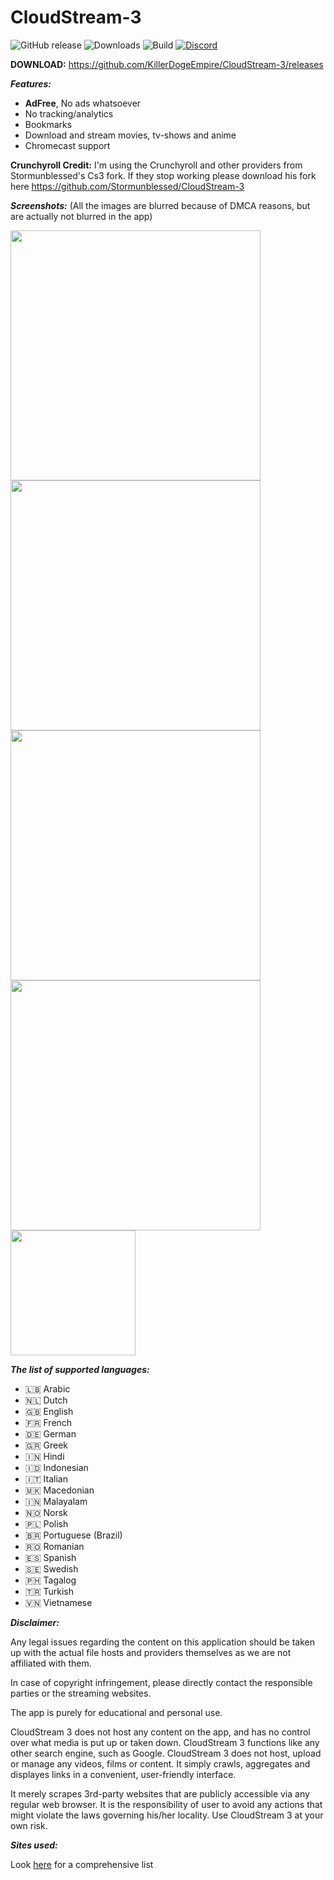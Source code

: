 # CloudStream-3

<!-- ![Maintenance](https://img.shields.io/maintenance/yes/2022?color=blue&style=for-the-badge) -->
![GitHub release](https://img.shields.io/github/v/release/KillerDogeEmpire/cloudstream-3?sort=semver&style=for-the-badge)
![Downloads](https://img.shields.io/github/downloads/KillerDogeEmpire/CloudStream-3/total?color=blue&style=for-the-badge)
![Build](https://img.shields.io/github/workflow/status/KillerDogeEmpire/CloudStream-3/Pre-release?style=for-the-badge)
[![Discord](https://img.shields.io/discord/737724143126052974?style=for-the-badge)](https://discord.gg/5Hus6fM)


**DOWNLOAD:**
https://github.com/KillerDogeEmpire/CloudStream-3/releases


***Features:***
+ **AdFree**, No ads whatsoever
+ No tracking/analytics
+ Bookmarks
+ Download and stream movies, tv-shows and anime
+ Chromecast support


**Crunchyroll Credit:**
 I'm using the Crunchyroll and other providers from Stormunblessed's Cs3 fork. If they stop working please download his fork here https://github.com/Stormunblessed/CloudStream-3


***Screenshots:***
(All the images are blurred because of DMCA reasons, but are actually not blurred in the app)

<img src="./.github/home.jpg" height="400"/><img src="./.github/search.jpg" height="400"/><img src="./.github/downloads.jpg" height="400"/><img src="./.github/results.jpg" height="400"/>
<img src="./.github/player.jpg" height="200"/>

***The list of supported languages:***
* 🇱🇧 Arabic
* 🇳🇱 Dutch
* 🇬🇧 English
* 🇫🇷 French
* 🇩🇪 German
* 🇬🇷 Greek
* 🇮🇳 Hindi
* 🇮🇩 Indonesian
* 🇮🇹 Italian
* 🇲🇰 Macedonian
* 🇮🇳 Malayalam
* 🇳🇴 Norsk
* 🇵🇱 Polish
* 🇧🇷 Portuguese (Brazil)
* 🇷🇴 Romanian
* 🇪🇸 Spanish
* 🇸🇪 Swedish
* 🇵🇭 Tagalog
* 🇹🇷 Turkish
* 🇻🇳 Vietnamese

***Disclaimer:***

Any legal issues regarding the content on this application should be taken up with the actual file hosts and providers themselves as we are not affiliated with them.

In case of copyright infringement, please directly contact the responsible parties or the streaming websites.

The app is purely for educational and personal use.

CloudStream 3 does not host any content on the app, and has no control over what media is put up or taken down. CloudStream 3 functions like any other search engine, such as Google. CloudStream 3 does not host, upload or manage any videos, films or content. It simply crawls, aggregates and displayes links in a convenient, user-friendly interface.

It merely scrapes 3rd-party websites that are publicly accessible via any regular web browser. It is the responsibility of user to avoid any actions that might violate the laws governing his/her locality. Use CloudStream 3 at your own risk.


***Sites used:***

Look [here](https://killerdogeempire.github.io/CloudStream-3/) for a comprehensive list
